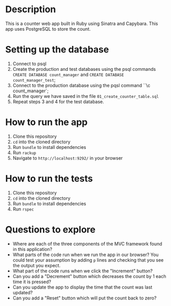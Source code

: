 # Description
This is a counter web app built in Ruby using Sinatra and Capybara. This app uses PostgreSQL to store the count.

# Setting up the database
1. Connect to psql
2. Create the production and test databases using the psql commands `CREATE DATABASE count_manager` and `CREATE DATABASE count_manager_test`;
3. Connect to the production database using the pqsl command ``\c count_manager`;
4. Run the query we have saved in the file `01_create_counter_table.sql`
5. Repeat steps 3 and 4 for the test database.

# How to run the app
1. Clone this repository
2. `cd` into the cloned directory
3. Run `bundle` to install dependencies
4. Run `rackup`
5. Navigate to `http://localhost:9292/` in your browser

# How to run the tests
1. Clone this repository
2. `cd` into the cloned directory
3. Run `bundle` to install dependencies
4. Run `rspec`

# Questions to explore
* Where are each of the three components of the MVC framework found in this application?
* What parts of the code run when we run the app in our browser? You could test your assumption by adding `p` lines and checking that you see the output you expect.
* What part of the code runs when we click the "Increment" button?
* Can you add a "Decrement" button which decreases the count by 1 each time it is pressed?
* Can you update the app to display the time that the count was last updated?
* Can you add a "Reset" button which will put the count back to zero?
